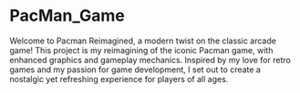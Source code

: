# PacMan_Game
Welcome to Pacman Reimagined, a modern twist on the classic arcade game! This project is my reimagining of the iconic Pacman game, with enhanced graphics and gameplay mechanics. Inspired by my love for retro games and my passion for game development, I set out to create a nostalgic yet refreshing experience for players of all ages.
